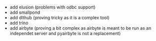 - add elusion (problems with odbc support)
- add smallpond
- add dlthub (proving tricky as it is a complex tool)
- add trino
- add airbyte (proving a bit complex as airbyte is meant to be run as an independet server and pyairbyte is not a replacement)